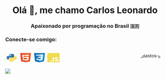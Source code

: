 <h1 align="center">Olá 👋, me chamo Carlos Leonardo</h1>
<h3 align="center">Apaixonado por programação no Brasil 🇧🇷</h3>
<h3 align="left" dir="auto">Conecte-se comigo: </h3>

<div style="display: inline_block"><br>
  <img align="center" alt="Bastos-Python" height="30" width="40" src="https://raw.githubusercontent.com/devicons/devicon/master/icons/python/python-original.svg">
  <img align="center" alt="Bastos-HTML" height="30" width="40" src="https://raw.githubusercontent.com/devicons/devicon/master/icons/html5/html5-original.svg">
  <img align="center" alt="Bastos-CSS" height="30" width="40" src="https://raw.githubusercontent.com/devicons/devicon/master/icons/css3/css3-original.svg">
  <img align="center" alt="Bastos-Js" height="30" width="40" src="https://raw.githubusercontent.com/devicons/devicon/master/icons/javascript/javascript-plain.svg">
  <img align="right" alt="Bastos-pic" height="150" style="border-radius:50px;" src="https://avatars.githubusercontent.com/u/85074809?v=4?width=676&height=676">
</div>

<div><br>
<a href="https://github.com/anuraghazra/github-readme-stats">
  <img align="center" src="https://github-readme-stats.vercel.app/api/top-langs/?username=bastosclbp&layout=compact&locale=pt-br&theme=dark" />
</a>
</div>
